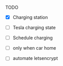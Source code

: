 ﻿TODO

- [x] Charging station
- [ ] Tesla charging state
- [ ] Schedule charging
- [ ] only when car home

- [ ] automate letsencrypt